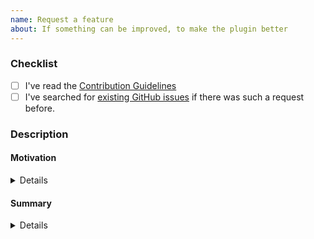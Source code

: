 ```yaml
---
name: Request a feature
about: If something can be improved, to make the plugin better
---
```


### Checklist
<!-- Kindly check the following items by replacing `[ ]` with `[x]` -->
- [ ] I've read the [Contribution Guidelines](https://github.com/pandaleecn/cocoapods-binary-ht/blob/master/CONTRIBUTING.md)
- [ ] I've searched for [existing GitHub issues](https://github.com/pandaleecn/cocoapods-binary-ht/issues) if there was such a request before.

### Description
#### Motivation
<!-- Please share with us why we should have this change. What does it benefit the community? -->
<details><pre>[Details go here]</pre></details>

#### Summary
<!-- Please share with us what are the expected behaviors with this request -->
<details><pre>[Details go here]</pre></details>
